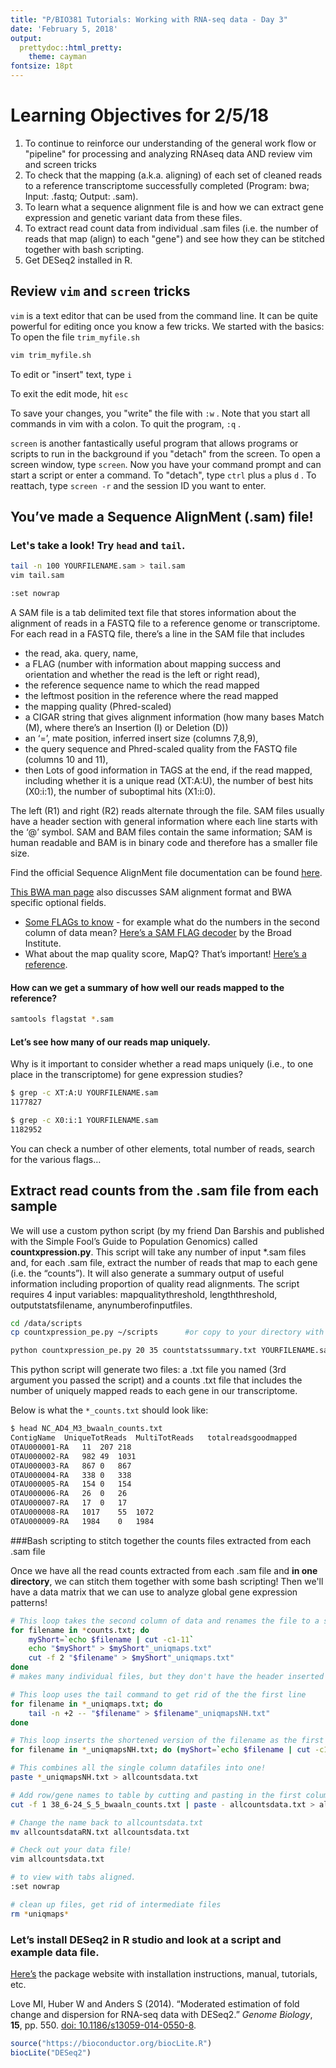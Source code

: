 ```yaml
---
title: "P/BIO381 Tutorials: Working with RNA-seq data - Day 3"
date: 'February 5, 2018'
output:
  prettydoc::html_pretty:
    theme: cayman
fontsize: 18pt
---
```


# Learning Objectives for 2/5/18

1. To continue to reinforce our understanding of the general work flow or "pipeline" for processing and analyzing RNAseq data AND review vim and screen tricks
2. To check that the mapping (a.k.a. aligning) of each set of cleaned reads to a reference transcriptome successfully completed (Program: bwa; Input: .fastq; Output: .sam).
3. To learn what a sequence alignment file is and how we can extract gene expression and genetic variant data from these files.
4. To extract read count data from individual .sam files (i.e. the number of reads that map (align) to each "gene") and see how they can be stitched together with bash scripting.
5. Get DESeq2 installed in R.

## Review ```vim``` and ```screen``` tricks

```vim``` is a text editor that can be used from the command line.  It can be quite powerful for editing once you know a few tricks.  We started with the basics: To open the file ```trim_myfile.sh```

```bash
vim trim_myfile.sh 
```

To edit or "insert" text, type ```i```

To exit the edit mode, hit ```esc```

To save your changes, you "write" the file with ```:w``` .  Note that you start all commands in vim with a colon. To quit the program, ```:q``` . 

```screen``` is another fantastically useful program that allows programs or scripts to run in the background if you "detach" from the screen.  To open a screen window, type ```screen```.  Now you have your command prompt and can start a script or enter a command.  To "detach", type ```ctrl``` plus ```a``` plus ```d``` . To reattach, type ```screen -r``` and the session ID you want to enter.  

## You’ve made a Sequence AlignMent (.sam) file!

### Let's take a look!  Try `head` and `tail`.

```bash
tail -n 100 YOURFILENAME.sam > tail.sam
vim tail.sam

:set nowrap
```

A SAM file is a tab delimited text file that stores information about the alignment of reads in a FASTQ file to a reference genome or transcriptome. For each read in a FASTQ file, there’s a line in the SAM file that includes

- the read, aka. query, name,
- a FLAG (number with information about mapping success and orientation and whether the read is the left or right read),
- the reference sequence name to which the read mapped
- the leftmost position in the reference where the read mapped
- the mapping quality (Phred-scaled)
- a CIGAR string that gives alignment information (how many bases Match (M), where there’s an Insertion (I) or Deletion (D))
- an ‘=’, mate position, inferred insert size (columns 7,8,9),
- the query sequence and Phred-scaled quality from the FASTQ file (columns 10 and 11),
- then Lots of good information in TAGS at the end, if the read mapped, including whether it is a unique read (XT:A:U), the number of best hits (X0:i:1), the number of suboptimal hits (X1:i:0).

The left (R1) and right (R2) reads alternate through the file. SAM files usually have a header section with general information where each line starts with the ‘@’ symbol. SAM and BAM files contain the same information; SAM is human readable and BAM is in binary code and therefore has a smaller file size.

Find the official Sequence AlignMent file documentation can be found [here](http://samtools.github.io/hts-specs/SAMv1.pdf).

[This BWA man page](http://bio-bwa.sourceforge.net/bwa.shtml) also discusses SAM alignment format and BWA specific optional fields.

- [Some FLAGs to know](http://seqanswers.com/forums/showthread.php?t=17314) - for example what do the numbers in the second column of data mean? [Here’s a SAM FLAG decoder](https://broadinstitute.github.io/picard/explain-flags.html) by the Broad Institute.
- What about the map quality score, MapQ? That’s important! [Here’s a reference](http://www.acgt.me/blog/2014/12/16/understanding-mapq-scores-in-sam-files-does-37-42).

#### How can we get a summary of how well our reads mapped to the reference?

```bash
samtools flagstat *.sam
```

#### Let’s see how many of our reads map uniquely.

Why is it important to consider whether a read maps uniquely (i.e., to one place in the transcriptome) for gene expression studies?

```bash
$ grep -c XT:A:U YOURFILENAME.sam 
1177827

$ grep -c X0:i:1 YOURFILENAME.sam
1182952
```

You can check a number of other elements, total number of reads, search for the various flags…

## Extract read counts from the .sam file from each sample

We will use a custom python script (by my friend Dan Barshis and published with the Simple Fool’s Guide to Population Genomics) called **countxpression.py**. This script will take any number of input *.sam files and, for each .sam file, extract the number of reads that map to each gene (i.e. the “counts”). It will also generate a summary output of useful information including proportion of quality read alignments. The script requires 4 input variables: mapqualitythreshold, lengththreshold, outputstatsfilename, anynumberofinputfiles.

```bash
cd /data/scripts
cp countxpression_pe.py ~/scripts      #or copy to your directory with the .sam file

python countxpression_pe.py 20 35 countstatssummary.txt YOURFILENAME.sam
```

This python script will generate two files: a .txt file you named (3rd argument you passed the script) and a counts .txt file that includes the number of uniquely mapped reads to each gene in our transcriptome.

Below is what the ```*_counts.txt```  should look like:

```bash
$ head NC_AD4_M3_bwaaln_counts.txt
ContigName  UniqueTotReads  MultiTotReads   totalreadsgoodmapped
OTAU000001-RA   11  207 218
OTAU000002-RA   982 49  1031
OTAU000003-RA   867 0   867
OTAU000004-RA   338 0   338
OTAU000005-RA   154 0   154
OTAU000006-RA   26  0   26
OTAU000007-RA   17  0   17
OTAU000008-RA   1017    55  1072
OTAU000009-RA   1984    0   1984
```

###Bash scripting to stitch together the counts files extracted from each .sam file

Once we have all the read counts extracted from each .sam file and **in one directory**, we can stitch them together with some bash scripting!  Then we'll have a data matrix that we can use to analyze global gene expression patterns!

```bash
# This loop takes the second column of data and renames the file to a shorter version of itself
for filename in *counts.txt; do
    myShort=`echo $filename | cut -c1-11` 
    echo "$myShort" > $myShort"_uniqmaps.txt"    
    cut -f 2 "$filename" > $myShort"_uniqmaps.txt"  
done 
# makes many individual files, but they don't have the header inserted

# This loop uses the tail command to get rid of the the first line
for filename in *_uniqmaps.txt; do
    tail -n +2 -- "$filename" > $filename"_uniqmapsNH.txt"  
done 

# This loop inserts the shortened version of the filename as the first line using the echo (print) and cat functions
for filename in *_uniqmapsNH.txt; do (myShort=`echo $filename | cut -c1-11`;echo "$myShort"; cat $filename) > tmp; mv tmp $filename; done

# This combines all the single column datafiles into one!
paste *_uniqmapsNH.txt > allcountsdata.txt

# Add row/gene names to table by cutting and pasting in the first column from one of your counts files.
cut -f 1 38_6-24_S_5_bwaaln_counts.txt | paste - allcountsdata.txt > allcountsdataRN.txt

# Change the name back to allcountsdata.txt
mv allcountsdataRN.txt allcountsdata.txt

# Check out your data file!
vim allcountsdata.txt

# to view with tabs aligned.
:set nowrap  

# clean up files, get rid of intermediate files
rm *uniqmaps*
```

### Let’s install DESeq2 in R studio and look at a script and example data file.

[Here’s](https://bioconductor.org/packages/release/bioc/html/DESeq2.html) the package website with installation instructions, manual, tutorials, etc.

Love MI, Huber W and Anders S (2014). “Moderated estimation of fold change and dispersion for RNA-seq data with DESeq2.” *Genome Biology*, **15**, pp. 550. [doi: 10.1186/s13059-014-0550-8](http://doi.org/10.1186/s13059-014-0550-8).

```R
source("https://bioconductor.org/biocLite.R")
biocLite("DESeq2")
```